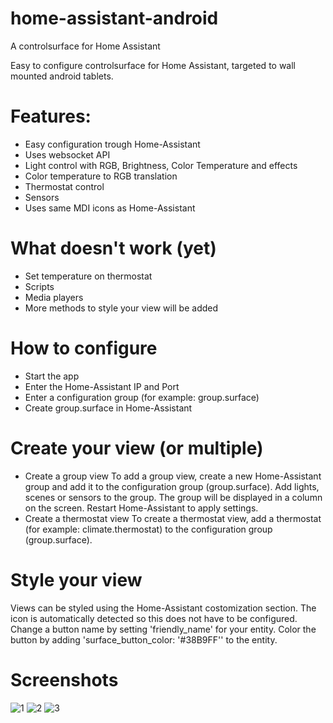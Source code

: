 # home-assistant-android
A controlsurface for Home Assistant

Easy to configure controlsurface for Home Assistant, targeted to wall mounted android tablets. 

# Features: 

* Easy configuration trough Home-Assistant
* Uses websocket API
* Light control with RGB, Brightness, Color Temperature and effects
* Color temperature to RGB translation
* Thermostat control
* Sensors
* Uses same MDI icons as Home-Assistant

# What doesn't work (yet)
* Set temperature on thermostat
* Scripts
* Media players
* More methods to style your view will be added 

# How to configure
* Start the app
* Enter the Home-Assistant IP and Port
* Enter a configuration group (for example: group.surface)
* Create group.surface in Home-Assistant

# Create your view (or multiple)
* Create a group view
To add a group view, create a new Home-Assistant group and add it to the configuration group (group.surface). Add lights, scenes or sensors to the group. The group will be displayed in a column on the screen. Restart Home-Assistant to apply settings. 
* Create a thermostat view
To create a thermostat view, add a thermostat (for example: climate.thermostat) to the configuration group (group.surface).

# Style your view
Views can be styled using the Home-Assistant costomization section. The icon is automatically detected so this does not have to be configured. Change a button name by setting 'friendly_name' for your entity. Color the button by adding 'surface_button_color: '#38B9FF'' to the entity. 

# Screenshots

![1](https://cloud.githubusercontent.com/assets/16005217/25311945/374bc684-280d-11e7-8711-cc81e0d9d42c.png)
![2](https://cloud.githubusercontent.com/assets/16005217/25311946/394f27d2-280d-11e7-8799-4fd70294864d.png)
![3](https://cloud.githubusercontent.com/assets/16005217/25311947/3ac1dac4-280d-11e7-87e4-1fc5b1084f33.png)

